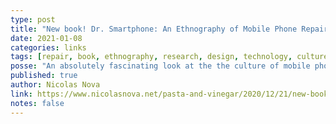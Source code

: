 ```yaml
---
type: post
title: "New book! Dr. Smartphone: An Ethnography of Mobile Phone Repair Shops."
date: 2021-01-08
categories: links
tags: [repair, book, ethnography, research, design, technology, culture]
posse: "An absolutely fascinating look at the the culture of mobile phone repair shops. I want this book!"
published: true
author: Nicolas Nova
link: https://www.nicolasnova.net/pasta-and-vinegar/2020/12/21/new-book-dr-smartphone-an-ethnography-of-mobile-phone-repair-shops
notes: false
---
```

